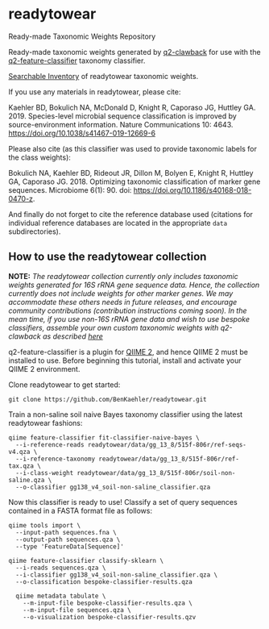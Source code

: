 # readytowear
Ready-made Taxonomic Weights Repository

Ready-made taxonomic weights generated by [q2-clawback](https://github.com/BenKaehler/q2-clawback) for use with the [q2-feature-classifier](https://github.com/qiime2/q2-feature-classifier/) taxonomy classifier.

[Searchable Inventory](./inventory.tsv) of readytowear taxonomic weights.

If you use any materials in readytowear, please cite:

Kaehler BD, Bokulich NA, McDonald D, Knight R, Caporaso JG, Huttley GA. 2019. Species-level microbial sequence classification is improved by source-environment information. Nature Communications 10: 4643. https://doi.org/10.1038/s41467-019-12669-6

Please also cite (as this classifier was used to provide taxonomic labels for the class weights):

Bokulich NA, Kaehler BD, Rideout JR, Dillon M, Bolyen E, Knight R, Huttley GA, Caporaso JG. 2018. Optimizing taxonomic classification of marker gene sequences. Microbiome 6(1): 90. doi: https://doi.org/10.1186/s40168-018-0470-z.

And finally do not forget to cite the reference database used (citations for individual reference databases are located in the appropriate `data` subdirectories).


## How to use the readytowear collection

**NOTE:** *The readytowear collection currently only includes taxonomic weights generated for 16S rRNA gene sequence data. Hence, the collection currently does not include weights for other marker genes. We may accommodate these others needs in future releases, and encourage community contributions (contribution instructions coming soon). In the mean time, if you use non-16S rRNA gene data and wish to use bespoke classifiers, assemble your own custom taxonomic weights with q2-clawback as described [here](https://forum.qiime2.org/t/using-q2-clawback-to-assemble-taxonomic-weights/5859)*

q2-feature-classifier is a plugin for [QIIME 2](https://qiime2.org/), and hence QIIME 2 must be installed to use. Before beginning this tutorial, install and activate your QIIME 2 environment.

Clone readytowear to get started:
```
git clone https://github.com/BenKaehler/readytowear.git
```

Train a non-saline soil naive Bayes taxonomy classifier using the latest readytowear fashions:
```
qiime feature-classifier fit-classifier-naive-bayes \
  --i-reference-reads readytowear/data/gg_13_8/515f-806r/ref-seqs-v4.qza \
  --i-reference-taxonomy readytowear/data/gg_13_8/515f-806r/ref-tax.qza \
  --i-class-weight readytowear/data/gg_13_8/515f-806r/soil-non-saline.qza \
  --o-classifier gg138_v4_soil-non-saline_classifier.qza
```

Now this classifier is ready to use! Classify a set of query sequences contained in a FASTA format file as follows:
```
qiime tools import \
  --input-path sequences.fna \
  --output-path sequences.qza \
  --type 'FeatureData[Sequence]'

qiime feature-classifier classify-sklearn \
  --i-reads sequences.qza \
  --i-classifier gg138_v4_soil-non-saline_classifier.qza \
  --o-classification bespoke-classifier-results.qza

  qiime metadata tabulate \
    --m-input-file bespoke-classifier-results.qza \
    --m-input-file sequences.qza \
    --o-visualization bespoke-classifier-results.qzv
```

